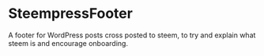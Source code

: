 # SteempressFooter
A footer for WordPress posts cross posted to steem, to try and explain what steem is and encourage onboarding.
